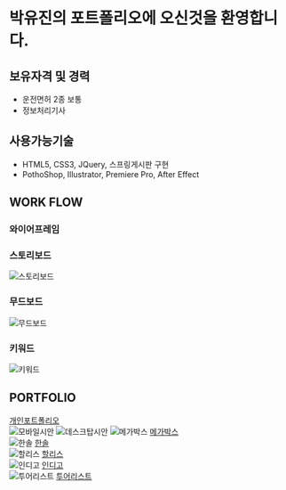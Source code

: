 # 박유진의 포트폴리오에 오신것을 환영합니다.

## 보유자격 및 경력
* 운전면허 2종 보통
* 정보처리기사

## 사용가능기술
* HTML5, CSS3, JQuery, 스프링게시판 구현
* PothoShop, Illustrator, Premiere Pro, After Effect

## WORK FLOW
### 와이어프레임

### 스토리보드
![스토리보드](./images/img01.jpg)
### 무드보드
![무드보드](./images/img02.PNG)
### 키워드
![키워드](./images/img03.jpg)

## PORTFOLIO
[개인포트폴리오](https://rtt1006-portfolio.github.io/Project-2/)  
![모바일시안](./images/portfolio-m.png)
![데스크탑시안](./images/portfolio-p.png)
![메가박스](./images/megabox-R.png)
[메가박스](https://rtt1006-portfolio.github.io/Megabox/)  
![한솔](./images/hansole-R.png)
[한솔](https://rtt1006-portfolio.github.io/Hansole/)  
![할리스](./images/hollys-R.png)
[할리스](https://github.com/rtt1006-portfolio/Hollys)  
![인디고](./images/indigo-R.png)
[인디고](https://rtt1006-portfolio.github.io/Indigo/)  
![투어리스트](./images/tourlist-R.png)
[투어리스트](https://rtt1006-portfolio.github.io/Tourist/)

